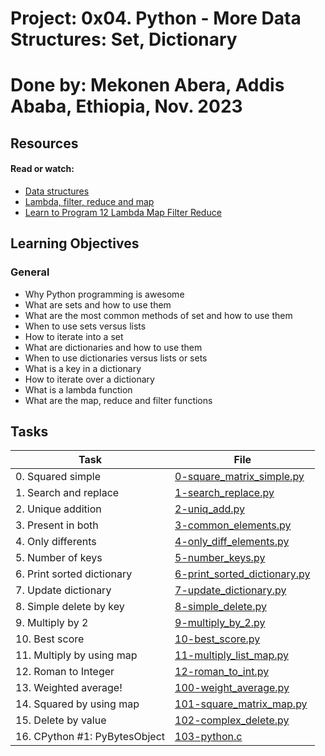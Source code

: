 # Project: 0x04. Python - More Data Structures: Set, Dictionary

# Done by: Mekonen Abera, Addis Ababa, Ethiopia, Nov. 2023

## Resources

#### Read or watch:

* [Data structures](https://intranet.alxswe.com/rltoken/GmgoSUtBbHBW8suWkws51g)
* [Lambda, filter, reduce and map](https://intranet.alxswe.com/rltoken/53f4kKVT0-jyzrJstOSJWg)
* [Learn to Program 12 Lambda Map Filter Reduce](https://intranet.alxswe.com/rltoken/v9eyFryhkYmxDI13iTx2VA)
## Learning Objectives

### General

* Why Python programming is awesome
* What are sets and how to use them
* What are the most common methods of set and how to use them
* When to use sets versus lists
* How to iterate into a set
* What are dictionaries and how to use them
* When to use dictionaries versus lists or sets
* What is a key in a dictionary
* How to iterate over a dictionary
* What is a lambda function
* What are the map, reduce and filter functions
## Tasks

| Task | File |
| ---- | ---- |
| 0. Squared simple | [0-square_matrix_simple.py](./0-square_matrix_simple.py) |
| 1. Search and replace | [1-search_replace.py](./1-search_replace.py) |
| 2. Unique addition | [2-uniq_add.py](./2-uniq_add.py) |
| 3. Present in both | [3-common_elements.py](./3-common_elements.py) |
| 4. Only differents | [4-only_diff_elements.py](./4-only_diff_elements.py) |
| 5. Number of keys | [5-number_keys.py](./5-number_keys.py) |
| 6. Print sorted dictionary | [6-print_sorted_dictionary.py](./6-print_sorted_dictionary.py) |
| 7. Update dictionary | [7-update_dictionary.py](./7-update_dictionary.py) |
| 8. Simple delete by key | [8-simple_delete.py](./8-simple_delete.py) |
| 9. Multiply by 2 | [9-multiply_by_2.py](./9-multiply_by_2.py) |
| 10. Best score | [10-best_score.py](./10-best_score.py) |
| 11. Multiply by using map | [11-multiply_list_map.py](./11-multiply_list_map.py) |
| 12. Roman to Integer | [12-roman_to_int.py](./12-roman_to_int.py) |
| 13. Weighted average! | [100-weight_average.py](./100-weight_average.py) |
| 14. Squared by using map | [101-square_matrix_map.py](./101-square_matrix_map.py) |
| 15. Delete by value | [102-complex_delete.py](./102-complex_delete.py) |
| 16. CPython #1: PyBytesObject | [103-python.c](./103-python.c) |

